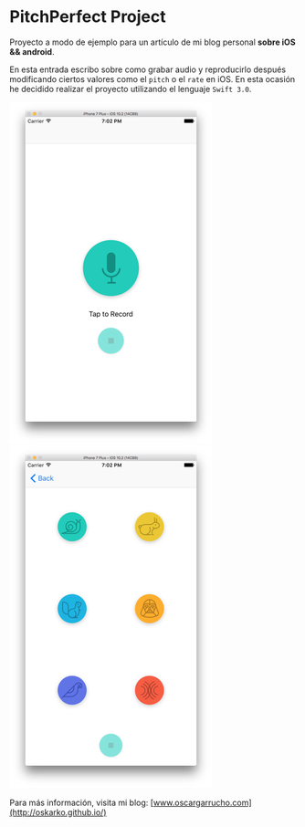 # PitchPerfect Project #

Proyecto a modo de ejemplo para un artículo de mi blog personal **sobre iOS && android**. 

En esta entrada escribo sobre como grabar audio y reproducirlo después modificando ciertos valores como el `pitch` o el `rate` en iOS. En esta ocasión he decidido realizar el proyecto utilizando el lenguaje `Swift 3.0`.


![alt tag1](img/img_1.png)
![alt tag2](img/img_2.png)


Para más información, visita mi blog: [www.oscargarrucho.com](http://oskarko.github.io/)